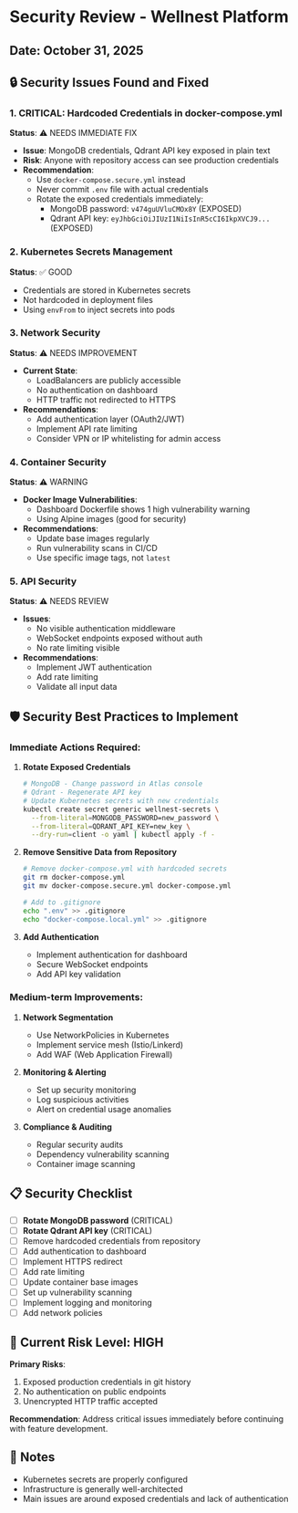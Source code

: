 # Security Review - Wellnest Platform

## Date: October 31, 2025

## 🔒 Security Issues Found and Fixed

### 1. **CRITICAL: Hardcoded Credentials in docker-compose.yml**
**Status**: ⚠️ NEEDS IMMEDIATE FIX
- **Issue**: MongoDB credentials, Qdrant API key exposed in plain text
- **Risk**: Anyone with repository access can see production credentials
- **Recommendation**:
  - Use `docker-compose.secure.yml` instead
  - Never commit `.env` file with actual credentials
  - Rotate the exposed credentials immediately:
    - MongoDB password: `v474guUVluCMOx8Y` (EXPOSED)
    - Qdrant API key: `eyJhbGciOiJIUzI1NiIsInR5cCI6IkpXVCJ9...` (EXPOSED)

### 2. **Kubernetes Secrets Management**
**Status**: ✅ GOOD
- Credentials are stored in Kubernetes secrets
- Not hardcoded in deployment files
- Using `envFrom` to inject secrets into pods

### 3. **Network Security**
**Status**: ⚠️ NEEDS IMPROVEMENT
- **Current State**:
  - LoadBalancers are publicly accessible
  - No authentication on dashboard
  - HTTP traffic not redirected to HTTPS
- **Recommendations**:
  - Add authentication layer (OAuth2/JWT)
  - Implement API rate limiting
  - Consider VPN or IP whitelisting for admin access

### 4. **Container Security**
**Status**: ⚠️ WARNING
- **Docker Image Vulnerabilities**:
  - Dashboard Dockerfile shows 1 high vulnerability warning
  - Using Alpine images (good for security)
- **Recommendations**:
  - Update base images regularly
  - Run vulnerability scans in CI/CD
  - Use specific image tags, not `latest`

### 5. **API Security**
**Status**: ⚠️ NEEDS REVIEW
- **Issues**:
  - No visible authentication middleware
  - WebSocket endpoints exposed without auth
  - No rate limiting visible
- **Recommendations**:
  - Implement JWT authentication
  - Add rate limiting
  - Validate all input data

## 🛡️ Security Best Practices to Implement

### Immediate Actions Required:
1. **Rotate Exposed Credentials**
   ```bash
   # MongoDB - Change password in Atlas console
   # Qdrant - Regenerate API key
   # Update Kubernetes secrets with new credentials
   kubectl create secret generic wellnest-secrets \
     --from-literal=MONGODB_PASSWORD=new_password \
     --from-literal=QDRANT_API_KEY=new_key \
     --dry-run=client -o yaml | kubectl apply -f -
   ```

2. **Remove Sensitive Data from Repository**
   ```bash
   # Remove docker-compose.yml with hardcoded secrets
   git rm docker-compose.yml
   git mv docker-compose.secure.yml docker-compose.yml

   # Add to .gitignore
   echo ".env" >> .gitignore
   echo "docker-compose.local.yml" >> .gitignore
   ```

3. **Add Authentication**
   - Implement authentication for dashboard
   - Secure WebSocket endpoints
   - Add API key validation

### Medium-term Improvements:
1. **Network Segmentation**
   - Use NetworkPolicies in Kubernetes
   - Implement service mesh (Istio/Linkerd)
   - Add WAF (Web Application Firewall)

2. **Monitoring & Alerting**
   - Set up security monitoring
   - Log suspicious activities
   - Alert on credential usage anomalies

3. **Compliance & Auditing**
   - Regular security audits
   - Dependency vulnerability scanning
   - Container image scanning

## 📋 Security Checklist

- [ ] **Rotate MongoDB password** (CRITICAL)
- [ ] **Rotate Qdrant API key** (CRITICAL)
- [ ] Remove hardcoded credentials from repository
- [ ] Add authentication to dashboard
- [ ] Implement HTTPS redirect
- [ ] Add rate limiting
- [ ] Update container base images
- [ ] Set up vulnerability scanning
- [ ] Implement logging and monitoring
- [ ] Add network policies

## 🚨 Current Risk Level: HIGH

**Primary Risks**:
1. Exposed production credentials in git history
2. No authentication on public endpoints
3. Unencrypted HTTP traffic accepted

**Recommendation**: Address critical issues immediately before continuing with feature development.

## 📝 Notes
- Kubernetes secrets are properly configured
- Infrastructure is generally well-architected
- Main issues are around exposed credentials and lack of authentication